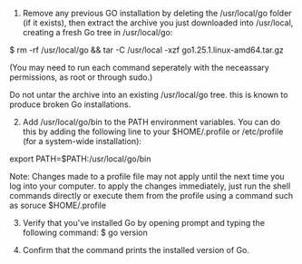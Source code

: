1. Remove any previous GO installation by deleting the /usr/local/go folder (if it exists), then extract the archive you just downloaded into /usr/local, creating a fresh Go tree in /usr/local/go:

$ rm -rf /usr/local/go && tar -C /usr/local -xzf go1.25.1.linux-amd64.tar.gz

(You may need to run each command seperately with the neceassary permissions, as root or through sudo.)

Do not untar the archive into an existing /usr/local/go tree. this is known to produce broken Go installations.

2. Add /usr/local/go/bin to the PATH environment variables.
You can do this by adding the following line to your $HOME/.profile or /etc/profile (for a system-wide installation):

export PATH=$PATH:/usr/local/go/bin

Note: Changes made to a profile file may not apply until the next time you log into your computer. to apply the changes immediately, just run the shell commands directly or execute them from the profile using a command such as soruce $HOME/.profile

3. Verify that you've installed Go by opening prompt and typing the following command:
$ go version

4. Confirm that the command prints the installed version of Go.
